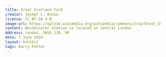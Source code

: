 ```yaml
---
title: Great Scotland Yard
creator: Joseph C. Boone
licence: CC BY-SA 4.0
image-url: https://upload.wikimedia.org/wikipedia/commons/3/3a/Great_Scotland_Yard_SW1_-_geograph.org.uk_-_1623573.jpg
content: Westminster station is located in central London
Address: London, SW1A 2JR, UK
date: 7 June 2018
layout: exhibit
tags: Harry-Potter
---
```

